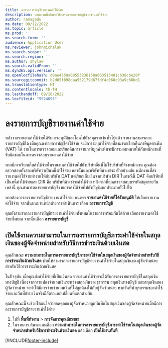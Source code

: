 ```yaml
---
title: ลงรายการบัญชีรายงานค่าใช้จ่าย
description: บทความนี้อธิบายวิธีการลงรายการบัญชีรายงานค่าใช้จ่าย
author: ramagadu
ms.date: 08/12/2022
ms.topic: article
ms.prod: ''
ms.search.form: ''
audience: Application User
ms.reviewer: johnmichalak
ms.search.scope: ''
ms.search.region: ''
ms.author: shylaw
ms.search.validFrom: ''
ms.dyn365.ops.version: ''
ms.openlocfilehash: d0ae4559a08553236158a663513401cb38cbe28f
ms.sourcegitcommit: b2d05f898daa552179d67fdf4c060c93a9c66bd1
ms.translationtype: HT
ms.contentlocale: th-TH
ms.lasthandoff: 09/16/2022
ms.locfileid: "9524893"
---
```

# <a name="post-expense-reports"></a>ลงรายการบัญชีรายงานค่าใช้จ่าย

หลังจากรายงานค่าใช้จ่ายได้รับการอนุมัติและโอนไปยังสมุดรายวันทั่วไปแล้ว รายงานสามารถลงรายการบัญชีได้ เมื่อคุณลงรายการบัญชีค่าใช้จ่าย จะมีการระบุค่าใช้จ่ายที่สามารถเรียกคืนภาษีมูลค่าเพิ่ม (VAT) ได้ งานในการตรวจสอบและเรียกคืนการจ่ายภาษีมูลค่าเพิ่มจะมีการมอบหมายให้กับพนักงานที่รับผิดชอบในการตรวจสอบรายงานค่าใช้จ่าย

หากมีการเรียกเก็บค่าใช้จ่ายในรายงานค่าใช้จ่ายไปยังบริษัทอื่นที่ไม่ใช่บริษัทที่จ้างพนักงาน คุณต้องตรวจสอบทั้งสองบริษัทว่าเป็นหนี้ค่าใช้จ่ายเหล่านั้นและบริษัทที่ค้างชำระ ตัวอย่างเช่น พนักงานที่ส่งรายงานค่าใช้จ่ายทำงานให้กับบริษัท DAT แต่เรียกเก็บเงินจากบริษัท DIR ในกรณีนี้ DAT คือบริษัทที่เป็นหนี้ค่าใช้จ่ายและ DIR คือ บริษัทที่ค้างชำระค่าใช้จ่าย หลังจากที่คุณตรวจสอบบรรทัดสมุดรายวันเหล่านี้ คุณสามารถลงรายการบัญชีรายการค่าใช้จ่ายไปยังบัญชีแยกประเภททั่วไปได้

หากต้องการลงรายการบัญชีรายงานค่าใช้จ่าย บนเพจ **รายงานค่าใช้จ่ายที่ได้รับอนุมัติ** ให้เลือกรายงานค่าใช้จ่าย จากนั้นบนบานหน้าต่างการดำเนินการ เลือก **ลงรายการบัญชี**

คุณยังสามารถลงรายการบัญชีรายงานค่าใช้จ่ายทั้งหมดในรายการพร้อมกันได้ด้วย เลือกรายงานค่าใช้จ่ายทั้งหมด จากนั้นเลือก **ลงรายการบัญชี**

## <a name="enable-the-ability-to-post-expense-liability-in-vendor-currency-for-cash-payment-method-feature"></a>เปิดใช้งานความสามารถในการลงรายการบัญชีภาระค่าใช้จ่ายในสกุลเงินของผู้จัดจำหน่ายสำหรับวิธีการชำระเงินด้วยเงินสด

คุณลักษณะ **ความสามารถในการลงรายการบัญชีภาระค่าใช้จ่ายในสกุลเงินของผู้จัดจำหน่ายสำหรับวิธีการชำระเงินด้วยเงินสด** ช่วยให้สามารถลงรายการบัญชีรายงานค่าใช้จ่ายในสกุลเงินของผู้จัดจำหน่ายสำหรับวิธีการชำระเงินด้วยเงินสด

ในปัจจุบัน เมื่อคุณส่งค่าใช้จ่ายที่เป็นเงินสด รายงานค่าใช้จ่ายจะได้รับการลงรายการบัญชีในสกุลเงินทางบัญชี เนื่องจากการแปลงจำนวนเงินระหว่างสกุลเงินของธุรกรรม สกุลเงินทางบัญชี และสกุลเงินของผู้จัดจำหน่าย จะทำให้มีการจ่ายจำนวนเงินที่ไม่ถูกต้องให้กับผู้จัดจำหน่าย หากวันที่ทำธุรกรรมของค่าใช้จ่ายและวันที่ชำระเงินจริงมีอัตราแลกเปลี่ยนที่แตกต่างกัน

คุณลักษณะนี้จะช่วยให้แน่ใจว่ายอดดุลของผู้จัดจำหน่ายถูกบันทึกในสกุลเงินของผู้จัดจำหน่ายเมื่อมีการลงรายการบัญชีรายงานค่าใช้จ่าย

1. ไปที่ **พื้นที่ทำงาน** \> **การจัดการคุณลักษณะ**
2. ในรายการ ค้นหาและเลือก **ความสามารถในการลงรายการบัญชีภาระค่าใช้จ่ายในสกุลเงินของผู้จัดจำหน่ายสำหรับวิธีการชำระเงินด้วยเงินสด** แล้วเลือก **เปิดใช้งานทันที**

[!INCLUDE[footer-include](../includes/footer-banner.md)]

